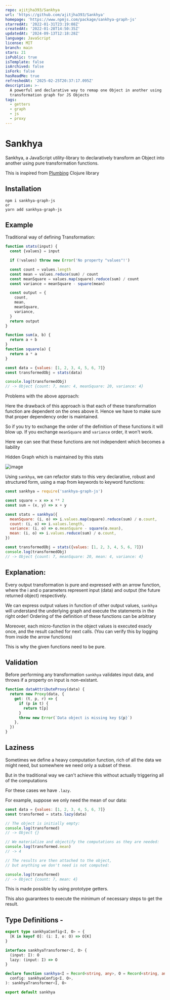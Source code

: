 ```yaml
---
repo: ajitjha393/Sankhya
url: 'https://github.com/ajitjha393/Sankhya'
homepage: 'https://www.npmjs.com/package/sankhya-graph-js'
starredAt: '2022-01-31T23:19:08Z'
createdAt: '2022-01-28T14:50:35Z'
updatedAt: '2024-09-13T12:18:28Z'
language: JavaScript
license: MIT
branch: main
stars: 21
isPublic: true
isTemplate: false
isArchived: false
isFork: false
hasReadMe: true
refreshedAt: '2025-02-25T20:37:17.095Z'
description: >-
  A powerful and declarative way to remap one Object in another using
  transformation graph for JS Objects
tags:
  - getters
  - graph
  - js
  - proxy
---
```


# Sankhya

Sankhya, a JavaScript utility-library to declaratively transform an Object into
another using pure transformation functions.

This is inspired from [Plumbing](https://github.com/plumatic/plumbing) Clojure
library

## Installation

```
npm i sankhya-graph-js
or
yarn add sankhya-graph-js

```

## Example

Traditional way of defining Transformation:

```js
function stats(input) {
  const {values} = input

  if (!values) throw new Error('No property "values"!')

  const count = values.length
  const mean = values.reduce(sum) / count
  const meanSquare = values.map(square).reduce(sum) / count
  const variance = meanSquare - square(mean)

  const output = {
    count,
    mean,
    meanSquare,
    variance,
  }
  return output
}

function sum(a, b) {
  return a + b
}
function square(a) {
  return a * a
}

const data = {values: [1, 2, 3, 4, 5, 6, 7]}
const transformedObj = stats(data)

console.log(transformedObj)
// -> Object {count: 7, mean: 4, meanSquare: 20, variance: 4}
```

Problems with the above approach:

Here the drawback of this approach is that each of these transformation function
are dependent on the ones above it. Hence we have to make sure that proper
dependency order is maintained.

So if you try to exchange the order of the definition of these functions it will
blow up. If you exchange `meanSquare` and `variance` order, it won't work.

Here we can see that these functions are not independent which becomes a
liability

Hidden Graph which is maintained by this stats

![image](https://user-images.githubusercontent.com/42679346/151663228-6b684600-ed42-4386-abc0-6715c9fb87ba.png)

Using `sankhya`, we can refactor stats to this very declarative, robust and
structured form, using a map from keywords to keyword functions:

```js
const sankhya = require('sankhya-graph-js')

const square = x => x ** 2
const sum = (x, y) => x + y

const stats = sankhya({
  meanSquare: (i, o) => i.values.map(square).reduce(sum) / o.count,
  count: (i, o) => i.values.length,
  variance: (i, o) => o.meanSquare - square(o.mean),
  mean: (i, o) => i.values.reduce(sum) / o.count,
})

const transformedObj = stats({values: [1, 2, 3, 4, 5, 6, 7]})
console.log(transformedObj)
// -> Object {count: 7, meanSquare: 20, mean: 4, variance: 4}
```

## Explanation:

Every output transformation is pure and expressed with an arrow function, where
the i and o parameters represent input (data) and output (the future returned
object) respectively.

We can express output values in function of other output values, `sankhya` will
understand the underlying graph and execute the statements in the right order!
Ordering of the definition of these functions can be arbitrary

Moreover, each micro-function in the object values is executed exacly once, and
the result cached for next calls. (You can verify this by logging from inside
the arrow functions)

This is why the given functions need to be pure.

## Validation

Before performing any transformation `sankhya` validates input data, and throws
if a property on input is non-existant.

```js
function dataAttributeProxy(data) {
  return new Proxy(data, {
    get: (t, p, r) => {
      if (p in t) {
        return t[p]
      }
      throw new Error(`Data object is missing key ${p}`)
    },
  })
}
```

## Laziness

Sometimes we define a heavy computation function, rich of all the data we might
need, but somewhere we need only a subset of these.

But in the traditional way we can't achieve this without actually triggering all
of the computations

For these cases we have `.lazy`.

For example, suppose we only need the mean of our data:

```js
const data = {values: [1, 2, 3, 4, 5, 6, 7]}
const transformed = stats.lazy(data)

// The object is initially empty:
console.log(transformed)
// -> Object {}

// We materialize and objectify the computations as they are needed:
console.log(transformed.mean)
// -> 4

// The results are then attached to the object,
// but anything we don't need is not computed:

console.log(transformed)
// -> Object {count: 7, mean: 4}
```

This is made possible by using prototype getters.

This also guarantees to execute the minimum of necessary steps to get the
result.

## Type Definitions -

```ts
export type sankhyaConfig<I, O> = {
  [K in keyof O]: (i: I, o: O) => O[K]
}

interface sankhyaTransformer<I, O> {
  (input: I): O
  lazy: (input: I) => O
}

declare function sankhya<I = Record<string, any>, O = Record<string, any>>(
  config: sankhyaConfig<I, O>,
): sankhyaTransformer<I, O>

export default sankhya
```
